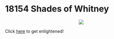 # 18154 Shades of Whitney

<p align="center">
<img src="https://pbs.twimg.com/media/B9Vo4u3CEAA7GA8.jpg:large"/>

Click <a href="https://jimmyadg.github.io/18154_shades_of_whitney/index.html">here</a> to get enlightened! 
</p>

